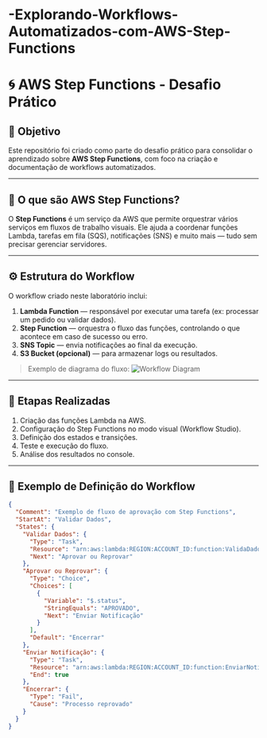 # -Explorando-Workflows-Automatizados-com-AWS-Step-Functions

# 🌀 AWS Step Functions - Desafio Prático

## 🎯 Objetivo
Este repositório foi criado como parte do desafio prático para consolidar o aprendizado sobre **AWS Step Functions**, com foco na criação e documentação de workflows automatizados.

---

## 🧠 O que são AWS Step Functions?
O **Step Functions** é um serviço da AWS que permite orquestrar vários serviços em fluxos de trabalho visuais. Ele ajuda a coordenar funções Lambda, tarefas em fila (SQS), notificações (SNS) e muito mais — tudo sem precisar gerenciar servidores.

---

## ⚙️ Estrutura do Workflow
O workflow criado neste laboratório inclui:
1. **Lambda Function** — responsável por executar uma tarefa (ex: processar um pedido ou validar dados).
2. **Step Function** — orquestra o fluxo das funções, controlando o que acontece em caso de sucesso ou erro.
3. **SNS Topic** — envia notificações ao final da execução.
4. **S3 Bucket (opcional)** — para armazenar logs ou resultados.

> Exemplo de diagrama do fluxo:
![Workflow Diagram](./images/step-functions-diagram.png)

---

## 🚀 Etapas Realizadas
1. Criação das funções Lambda na AWS.
2. Configuração do Step Functions no modo visual (Workflow Studio).
3. Definição dos estados e transições.
4. Teste e execução do fluxo.
5. Análise dos resultados no console.

---

## 🧩 Exemplo de Definição do Workflow
```json
{
  "Comment": "Exemplo de fluxo de aprovação com Step Functions",
  "StartAt": "Validar Dados",
  "States": {
    "Validar Dados": {
      "Type": "Task",
      "Resource": "arn:aws:lambda:REGION:ACCOUNT_ID:function:ValidaDados",
      "Next": "Aprovar ou Reprovar"
    },
    "Aprovar ou Reprovar": {
      "Type": "Choice",
      "Choices": [
        {
          "Variable": "$.status",
          "StringEquals": "APROVADO",
          "Next": "Enviar Notificação"
        }
      ],
      "Default": "Encerrar"
    },
    "Enviar Notificação": {
      "Type": "Task",
      "Resource": "arn:aws:lambda:REGION:ACCOUNT_ID:function:EnviarNotificacao",
      "End": true
    },
    "Encerrar": {
      "Type": "Fail",
      "Cause": "Processo reprovado"
    }
  }
}
